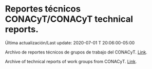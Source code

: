 # Reportes técnicos CONACyT/CONACyT technical reports.

Última actualización/Last update: 2020-07-01 T 20:06:00-05:00

Archivo de reportes técnicos de grupos de trabajo del CONACyT. [Link](https://coronavirus.conacyt.mx/productos/index.html).

Archive of technical reports of work groups from CONACyT. [Link](https://coronavirus.conacyt.mx/productos/index.html).
